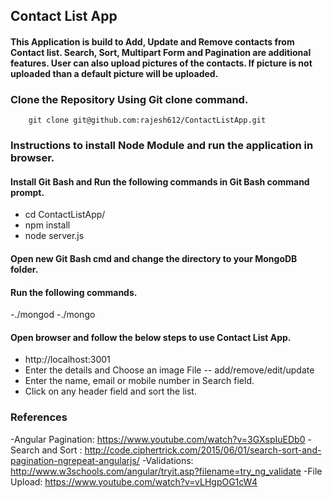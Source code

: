 ## Contact List App
#### This Application is build to Add, Update and Remove contacts from Contact list. Search, Sort, Multipart Form and Pagination are additional features. User can also upload pictures of the contacts. If picture is not uploaded than a default picture will be uploaded.

### Clone the Repository Using Git clone command.

		git clone git@github.com:rajesh612/ContactListApp.git

### Instructions to install Node Module and run the application in browser.
#### Install Git Bash and Run the following commands in Git Bash command prompt.
- cd ContactListApp/
- npm install
- node server.js
#### Open new Git Bash cmd and change the directory to your MongoDB folder.
#### Run the following commands.
-./mongod
-./mongo 
#### Open browser and follow the below steps to use Contact List App.
- http://localhost:3001
- Enter the details and Choose an image File -- add/remove/edit/update
- Enter the name, email or mobile number in Search field.
- Click on any header field and sort the list.
### References
-Angular Pagination:  https://www.youtube.com/watch?v=3GXspIuEDb0
-Search and Sort : http://code.ciphertrick.com/2015/06/01/search-sort-and-pagination-ngrepeat-angularjs/
-Validations: http://www.w3schools.com/angular/tryit.asp?filename=try_ng_validate
-File Upload: https://www.youtube.com/watch?v=vLHgpOG1cW4